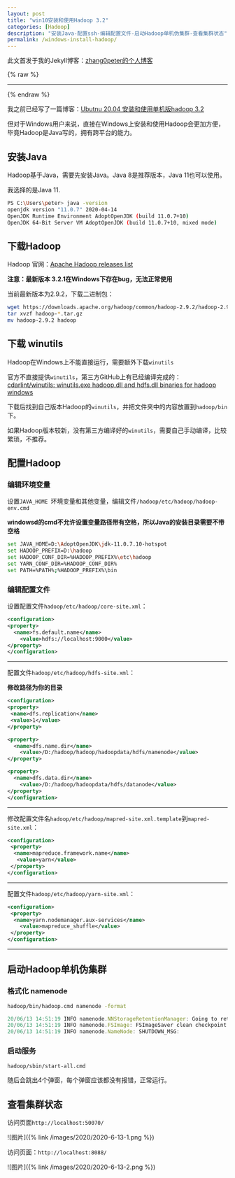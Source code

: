 ```yaml
---
layout: post
title: "win10安装和使用Hadoop 3.2"
categories: [Hadoop]
description: "安装Java-配置ssh-编辑配置文件-启动Hadoop单机伪集群-查看集群状态"
permalink: /windows-install-hadoop/
---
```


此文首发于我的Jekyll博客：[zhang0peter的个人博客](https://zhang0peter.com)         

{% raw %}
***          
{% endraw %}


我之前已经写了一篇博客：[Ubutnu 20.04 安装和使用单机版hadoop 3.2](https://zhang0peter.com/ubuntu-20.04-install-hadoop/)

但对于Windows用户来说，直接在Windows上安装和使用Hadoop会更加方便，毕竟Hadoop是Java写的，拥有跨平台的能力。

## 安装Java

Hadoop基于Java，需要先安装Java。Java 8是推荐版本，Java 11也可以使用。

我选择的是Java 11.

```sh
PS C:\Users\peter> java -version
openjdk version "11.0.7" 2020-04-14
OpenJDK Runtime Environment AdoptOpenJDK (build 11.0.7+10)
OpenJDK 64-Bit Server VM AdoptOpenJDK (build 11.0.7+10, mixed mode)
```

## 下载Hadoop


Hadoop 官网：[Apache  Hadoop releases list](http://hadoop.apache.org/releases.html)

**注意：最新版本 3.2.1在Windows下存在bug，无法正常使用**

当前最新版本为2.9.2，下载二进制包：

```sh
wget https://downloads.apache.org/hadoop/common/hadoop-2.9.2/hadoop-2.9.2.tar.gz
tar xvzf hadoop-*.tar.gz
mv hadoop-2.9.2 hadoop
```

## 下载 winutils

Hadoop在Windows上不能直接运行，需要额外下载`winutils`

官方不直接提供`winutils`，第三方GitHub上有已经编译完成的：[cdarlint/winutils: winutils.exe hadoop.dll and hdfs.dll binaries for hadoop windows](https://github.com/cdarlint/winutils)

下载后找到自己版本Hadoop的`winutils`，并把文件夹中的内容放置到`hadoop/bin`下。

如果Hadoop版本较新，没有第三方编译好的`winutils`，需要自己手动编译，比较繁琐，不推荐。

## 配置Hadoop

### 编辑环境变量


设置`JAVA_HOME `环境变量和其他变量，编辑文件`/hadoop/etc/hadoop/hadoop-env.cmd `

**windowsd的cmd不允许设置变量路径带有空格，所以Java的安装目录需要不带空格**

```sh
set JAVA_HOME=D:\AdoptOpenJDK\jdk-11.0.7.10-hotspot
set HADOOP_PREFIX=D:\hadoop
set HADOOP_CONF_DIR=%HADOOP_PREFIX%\etc\hadoop
set YARN_CONF_DIR=%HADOOP_CONF_DIR%
set PATH=%PATH%;%HADOOP_PREFIX%\bin
```

### 编辑配置文件

设置配置文件`hadoop/etc/hadoop/core-site.xml`：

```xml
<configuration>
<property>
  <name>fs.default.name</name>
    <value>hdfs://localhost:9000</value>
</property>
</configuration>
```

**********
配置文件`hadoop/etc/hadoop/hdfs-site.xml`：

**修改路径为你的目录**

```xml
<configuration>
<property>
 <name>dfs.replication</name>
 <value>1</value>
</property>

<property>
  <name>dfs.name.dir</name>
    <value>/D:/hadoop/hadoop/hadoopdata/hdfs/namenode</value>
</property>

<property>
  <name>dfs.data.dir</name>
    <value>/D:/hadoop/hadoopdata/hdfs/datanode</value>
</property>
</configuration>
```

***************
修改配置文件名`hadoop/etc/hadoop/mapred-site.xml.template`到`mapred-site.xml`：


```xml
<configuration>
 <property>
  <name>mapreduce.framework.name</name>
   <value>yarn</value>
 </property>
</configuration>
```
********

配置文件`hadoop/etc/hadoop/yarn-site.xml`：


```xml
<configuration>
 <property>
  <name>yarn.nodemanager.aux-services</name>
    <value>mapreduce_shuffle</value>
 </property>
</configuration>
```

**********



## 启动Hadoop单机伪集群

### 格式化 namenode 
```sh
hadoop/bin/hadoop.cmd namenode -format
```
```js
20/06/13 14:51:19 INFO namenode.NNStorageRetentionManager: Going to retain 1 images with txid >= 0
20/06/13 14:51:19 INFO namenode.FSImage: FSImageSaver clean checkpoint: txid = 0 when meet shutdown.
20/06/13 14:51:19 INFO namenode.NameNode: SHUTDOWN_MSG:
```

### 启动服务
```sh
hadoop/sbin/start-all.cmd
```

随后会跳出4个弹窗，每个弹窗应该都没有报错，正常运行。

## 查看集群状态

访问页面`http://localhost:50070/`

![图片]({% link /images/2020/2020-6-13-1.png %})

访问页面：`http://localhost:8088/`

![图片]({% link /images/2020/2020-6-13-2.png %})

